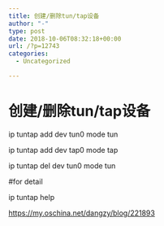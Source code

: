 ```yaml
---
title: 创建/删除tun/tap设备
author: "-"
type: post
date: 2018-10-06T08:32:18+00:00
url: /?p=12743
categories:
  - Uncategorized

---
```

# 创建/删除tun/tap设备
ip tuntap add dev tun0 mode tun
  
ip tuntap add dev tap0 mode tap
  
ip tuntap del dev tun0 mode tun
  
#for detail
  
ip tuntap help

https://my.oschina.net/dangzy/blog/221893